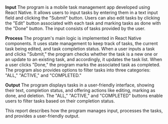 **Input**
The program is a mobile task management app developed using React Native. It allows users to input tasks by entering them in a text input field and clicking the "Submit" button. Users can also edit tasks by clicking the "Edit" button associated with each task and marking tasks as done with the "Done" button. The input consists of tasks provided by the user.

**Process**
The program's main logic is implemented in React Native components. It uses state management to keep track of tasks, the current task being edited, and task completion status. When a user inputs a task and clicks "Submit," the program checks whether the task is a new one or an update to an existing task, and accordingly, it updates the task list. When a user clicks "Done," the program marks the associated task as completed. The program also provides options to filter tasks into three categories: "ALL," "ACTIVE," and "COMPLETED."

**Output**
The program displays tasks in a user-friendly interface, showing their text, completion status, and offering actions like editing, marking as done, and deletion. The "ALL," "ACTIVE," and "COMPLETED" buttons enable users to filter tasks based on their completion status.

This report describes how the program manages input, processes the tasks, and provides a user-friendly output.
